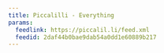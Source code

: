 ```yaml
---
title: Piccalilli - Everything
params:
  feedlink: https://piccalil.li/feed.xml
  feedid: 2daf44b0bae9dab54a0dd1e60889b217
---
```

